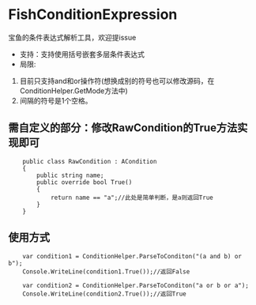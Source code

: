 # FishConditionExpression
宝鱼的条件表达式解析工具，欢迎提issue

 - 支持：支持使用括号嵌套多层条件表达式
 - 局限: 
  1. 目前只支持and和or操作符(想换成别的符号也可以修改源码，在ConditionHelper.GetMode方法中)
  2. 间隔的符号是1个空格。

## 需自定义的部分：修改RawCondition的True方法实现即可
```Csharp
    public class RawCondition : ACondition
    {
        public string name;
        public override bool True()
        {
            return name == "a";//此处是简单判断，是a则返回True
        }
    }
```

## 使用方式
```Csharp
    var condition1 = ConditionHelper.ParseToConditon("(a and b) or b");
    Console.WriteLine(condition1.True());//返回False
    
    var condition2 = ConditionHelper.ParseToConditon("a or b or a");
    Console.WriteLine(condition2.True());//返回True
```
